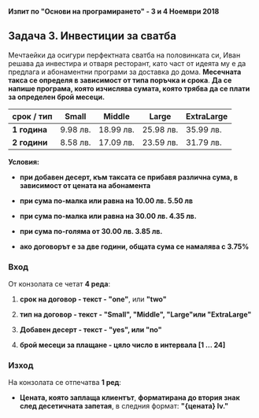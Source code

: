 **Изпит по "Основи на програмирането" - 3 и 4 Ноември 2018**

Задача 3. Инвестиции за сватба
------------------------------

Мечтаейки да осигури перфектната сватба на половинката си, Иван решава да
инвестира и отваря ресторант, като част от идеята му е да предлага и абонаментни
програми за доставка до дома. **Месечната такса се определя в зависимост от типа
поръчка и срока**. **Да се напише програма, която изчислява сумата, която трябва
да се плати за определен брой месеци.**

| **срок / тип** | **Small** | **Middle** | **Large** | **ExtraLarge** |
|----------------|-----------|------------|-----------|----------------|
| **1 година**   | 9.98 лв.  | 18.99 лв.  | 25.98 лв. | 35.99 лв.      |
| **2 години**   | 8.58 лв.  | 17.09 лв.  | 23.59 лв. | 31.79 лв.      |

**Условия:**

-   **при добавен десерт, към таксата се прибавя различна сума, в зависимост от
    цената на абонамента**

-   **при сума по-малка или равна на 10.00 лв. 5.50 лв**

-   **при сума по-малка или равна на 30.00 лв. 4.35 лв.**

-   **при сума по-голяма от 30.00 лв. 3.85 лв.**

-   **ако договорът е за две години, общата сума се намалява с 3.75%**

### Вход

От конзолата се четат **4 реда**:

1.  **срок на договор - текст - "one"**, или **"two"**

2.  **тип на договор - текст - "Small", "Middle", "Large"или "ExtraLarge"**

3.  **Добавен десерт - текст - "yes", или "no"**

4.  **брой месеци за плащане - цяло число в интервала [1 … 24]**

### Изход

На конзолата се отпечатва **1 ред**:

-   **Цената, която заплаща клиентът**, **форматирана до втория знак след
    десетичната запетая**, в следния формат: **"{цената} lv."**
